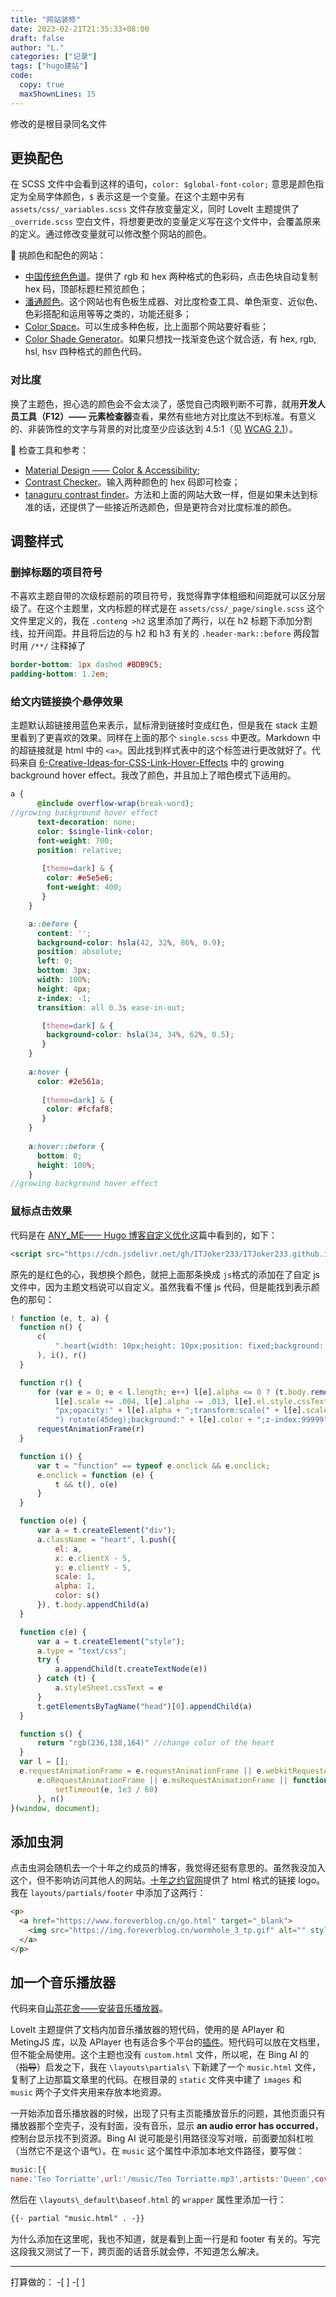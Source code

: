 ```yaml
---
title: "网站装修"
date: 2023-02-21T21:35:33+08:00
draft: false
author: "L."
categories: ["记录"]
tags: ["hugo建站"]
code:
  copy: true
  maxShownLines: 15
---
```


修改的是根目录同名文件

## 更换配色

在 SCSS 文件中会看到这样的语句，`color: $global-font-color;` 意思是颜色指定为全局字体颜色，`$` 表示这是一个变量。在这个主题中另有 `assets/css/_variables.scss` 文件存放变量定义，同时 LoveIt 主题提供了 `_override.scss` 空白文件，将想要更改的变量定义写在这个文件中，会覆盖原来的定义。通过修改变量就可以修改整个网站的颜色。

🌈 挑颜色和配色的网站：
- [中国传统色色谱](https://coolfishstudio.github.io/cfs-color/)。提供了 rgb 和 hex 两种格式的色彩码，点击色块自动复制 hex 码，顶部标题栏预览颜色；
- [潘通颜色](https://hexcolor.co/pantone-colors)。这个网站也有色板生成器、对比度检查工具、单色渐变、近似色、色彩搭配和运用等等之类的，功能还挺多；
- [Color Space](https://mycolor.space/)。可以生成多种色板，比上面那个网站要好看些；
- [Color Shade Generator](https://mdigi.tools/color-shades/)。如果只想找一找渐变色这个就合适，有 hex, rgb, hsl, hsv 四种格式的颜色代码。

### 对比度

换了主题色，担心选的颜色会不会太淡了，感觉自己肉眼判断不可靠，就用**开发人员工具（F12）—— 元素检查器**查看，果然有些地方对比度达不到标准。有意义的、非装饰性的文字与背景的对比度至少应该达到 4.5:1（见 [WCAG 2.1](https://www.w3.org/TR/WCAG21/#contrast-minimum)）。

🔧 检查工具和参考：
- [Material Design —— Color & Accessibility](https://m3.material.io/styles/color/the-color-system/accessibility);
- [Contrast Checker](https://webaim.org/resources/contrastchecker/ "对比度在线检查")。输入两种颜色的 hex 码即可检查；
- [tanaguru contrast finder](https://contrast-finder.tanaguru.com/)。方法和上面的网站大致一样，但是如果未达到标准的话，还提供了一些接近所选颜色，但是更符合对比度标准的颜色。


## 调整样式

### 删掉标题的项目符号

不喜欢主题自带的次级标题前的项目符号，我觉得靠字体粗细和间距就可以区分层级了。在这个主题里，文内标题的样式是在 `assets/css/_page/single.scss` 这个文件里定义的，我在 `.conteng >h2` 这里添加了两行，以在 h2 标题下添加分割线，拉开间距。并且将后边的与 h2 和 h3 有关的 `.header-mark::before` 两段暂时用 `/**/` 注释掉了

``` scss
border-bottom: 1px dashed #BDB9C5;
padding-bottom: 1.2em;
```
### 给文内链接换个悬停效果

主题默认超链接用蓝色来表示，鼠标滑到链接时变成红色，但是我在 stack 主题里看到了更喜欢的效果。同样在上面的那个 `single.scss` 中更改。Markdown 中的超链接就是 html 中的 `<a>`。因此找到样式表中的这个标签进行更改就好了。代码来自 [6-Creative-Ideas-for-CSS-Link-Hover-Effects](https://css-tricks.com/css-link-hover-effects/) 中的 growing background hover effect。我改了颜色，并且加上了暗色模式下适用的。

``` scss
a {
      @include overflow-wrap(break-word);
//growing background hover effect
      text-decoration: none;
      color: $single-link-color;
      font-weight: 700; 
      position: relative;
       
       [theme=dark] & {
        color: #e5e5e6;
        font-weight: 400;
       }
    }

    a::before {
      content: '';
      background-color: hsla(42, 32%, 86%, 0.9);
      position: absolute;
      left: 0;
      bottom: 3px;
      width: 100%;
      height: 4px;
      z-index: -1;
      transition: all 0.3s ease-in-out;

       [theme=dark] & {
        background-color: hsla(34, 34%, 62%, 0.5);
       }
    }
    
    a:hover {
      color: #2e561a;
       
       [theme=dark] & {
        color: #fcfaf8;
       }
    }
    
    a:hover::before {
      bottom: 0;
      height: 100%;
    }
//growing background hover effect
```

### 鼠标点击效果

代码是在 [ANY_ME—— Hugo 博客自定义优化](https://shishuochen.gitee.io/)这篇中看到的，如下：

``` html
<script src="https://cdn.jsdelivr.net/gh/ITJoker233/ITJoker233.github.io@latest/CDN/js/love.min.js"></script>
```

原先的是红色的心，我想换个颜色，就把上面那条换成 `js`格式的添加在了自定 js 文件中，因为主题文档说可以自定义。虽然我看不懂 js 代码，但是能找到表示颜色的那句：

``` js
! function (e, t, a) {
  function n() {
      c(
          ".heart{width: 10px;height: 10px;position: fixed;background: #f00;transform: rotate(45deg);-webkit-transform: rotate(45deg);-moz-transform: rotate(45deg);}.heart:after,.heart:before{content: '';width: inherit;height: inherit;background: inherit;border-radius: 50%;-webkit-border-radius: 50%;-moz-border-radius: 50%;position: fixed;}.heart:after{top: -5px;}.heart:before{left: -5px;}"
      ), i(), r()
  }

  function r() {
      for (var e = 0; e < l.length; e++) l[e].alpha <= 0 ? (t.body.removeChild(l[e].el), l.splice(e, 1)) : (l[e].y--,
          l[e].scale += .004, l[e].alpha -= .013, l[e].el.style.cssText = "left:" + l[e].x + "px;top:" + l[e].y +
          "px;opacity:" + l[e].alpha + ";transform:scale(" + l[e].scale + "," + l[e].scale +
          ") rotate(45deg);background:" + l[e].color + ";z-index:99999");
      requestAnimationFrame(r)
  }

  function i() {
      var t = "function" == typeof e.onclick && e.onclick;
      e.onclick = function (e) {
          t && t(), o(e)
      }
  }

  function o(e) {
      var a = t.createElement("div");
      a.className = "heart", l.push({
          el: a,
          x: e.clientX - 5,
          y: e.clientY - 5,
          scale: 1,
          alpha: 1,
          color: s()
      }), t.body.appendChild(a)
  }

  function c(e) {
      var a = t.createElement("style");
      a.type = "text/css";
      try {
          a.appendChild(t.createTextNode(e))
      } catch (t) {
          a.styleSheet.cssText = e
      }
      t.getElementsByTagName("head")[0].appendChild(a)
  }

  function s() {
      return "rgb(236,138,164)" //change color of the heart 
  }
  var l = [];
  e.requestAnimationFrame = e.requestAnimationFrame || e.webkitRequestAnimationFrame || e.mozRequestAnimationFrame ||
      e.oRequestAnimationFrame || e.msRequestAnimationFrame || function (e) {
          setTimeout(e, 1e3 / 60)
      }, n()
}(window, document);
```

## 添加虫洞

点击虫洞会随机去一个十年之约成员的博客，我觉得还挺有意思的。虽然我没加入这个，但不影响访问其他人的网站。[十年之约官网](https://www.foreverblog.cn/notice/16.html)提供了 html 格式的链接 logo。我在 `layouts/partials/footer` 中添加了这两行：

``` html
<p>
  <a href="https://www.foreverblog.cn/go.html" target="_blank"> 
    <img src="https://img.foreverblog.cn/wormhole_3_tp.gif" alt="" style="width:auto;height:32px;padding-bottom:1.5rem" title="穿梭虫洞-随机访问十年之约友链博客">
  </a>
</p>
```

## 加一个音乐播放器

代码来自[山茶花舍——安装音乐播放器](https://irithys.com/p/%E7%BB%99hugo%E5%8A%A0%E4%B8%80%E7%82%B9%E5%A5%BD%E7%8E%A9%E7%9A%84%E5%8A%9F%E8%83%BD/#%E9%9F%B3%E4%B9%90%E6%92%AD%E6%94%BE%E5%99%A8)。

LoveIt 主题提供了文档内加音乐播放器的短代码，使用的是 APlayer 和 MetingJS 库，以及 APlayer 也有适合多个平台的[插件](https://github.com/DIYgod/APlayer)。短代码可以放在文档里，但不能全局使用。这个主题也没有 `custom.html` 文件，所以呢，在 Bing AI 的（~~指导~~）启发之下，我在 `\layouts\partials\` 下新建了一个 `music.html` 文件，复制了上边那篇文章里的代码。在根目录的 `static` 文件夹中建了 `images` 和 `music` 两个子文件夹用来存放本地资源。

一开始添加音乐播放器的时候，出现了只有主页能播放音乐的问题，其他页面只有播放器那个空壳子，没有封面，没有音乐，显示 **an audio error has occurred**，控制台显示找不到资源。Bing AI 说可能是引用路径没写对哦，前面要加斜杠啦（当然它不是这个语气）。在 `music` 这个属性中添加本地文件路径，要写做：

``` js
music:[{
name:'Teo Torriatte',url:'/music/Teo Torriatte.mp3',artists:'Queen',cover:'/images/Teo Torriatte.jpg'}]
```

然后在 `\layouts\_default\baseof.html` 的 `wrapper` 属性里添加一行：

``` html
{{- partial "music.html" . -}}
```
为什么添加在这里呢，我也不知道，就是看到上面一行是和 footer 有关的。写完这段我又测试了一下，跨页面的话音乐就会停，不知道怎么解决。

---
打算做的：
-[ ] 
-[ ]